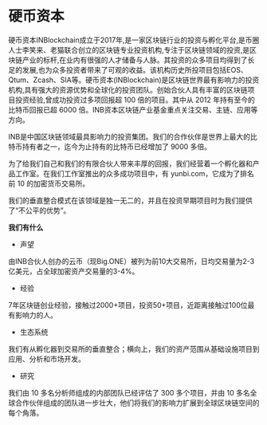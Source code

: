 # 硬币资本

硬币资本INBlockchain成立于2017年,是一家区块链行业的投资与孵化平台,是币圈人士李笑来、老猫联合创立的区块链专业投资机构,专注于区块链领域的投资,是区块链产业的标杆,在业内有很强的人才储备与人脉。其投资的众多项目均得到了长足的发展,也为众多投资者带来了可观的收益。该机构历史所投项目包括EOS、Qtum、Zcash、SIA等。硬币资本(INBlockchain)是区块链世界最有影响力的投资机构,具有强大的资源优势和全球化的投资团队。创始合伙人具有丰富的区块链项目投资经验,曾成功投资过多项回报超 100 倍的项目。其中从 2012 年持有至今的比特币回报已超 6000 倍。INB资本区块链产业基金重点关注交易、主链、应用等方向。

INB是中国区块链领域最具影响力的投资集团。我们的合作伙伴是世界上最大的比特币持有者之一，迄今为止持有的比特币已经增加了 9000 多倍。

为了给我们自己和我们的有限合伙人带来丰厚的回报，我们经营着一个孵化器和产品工作室。在我们工作室推出的众多成功项目中，有 yunbi.com，它成为了排名前 10 的加密货币交易所。

我们的垂直整合模式在该领域是独一无二的，并且在投资早期项目时为我们提供了“不公平的优势”。

**我们有什么**

- 声望

由INB合伙人创办的云币（现Big.ONE）被列为前10大交易所，日均交易量为2-3亿美元，占全球加密资产交易量的3-4%。

- 经验

7年区块链创业经验，接触过2000+项目，投资50+项目，近距离接触过100位最有影响力的人。

- 生态系统

我们有从孵化器到交易所的垂直整合；横向上，我们的资产范围从基础设施项目到应用、分析和市场开发。

- 研究

我们由 10 多名分析师组成的内部团队已经评估了 300 多个项目，并由 10 多名全球合作伙伴组成的团队进一步壮大，他们将我们的影响力扩展到全球区块链空间的每个角落。
